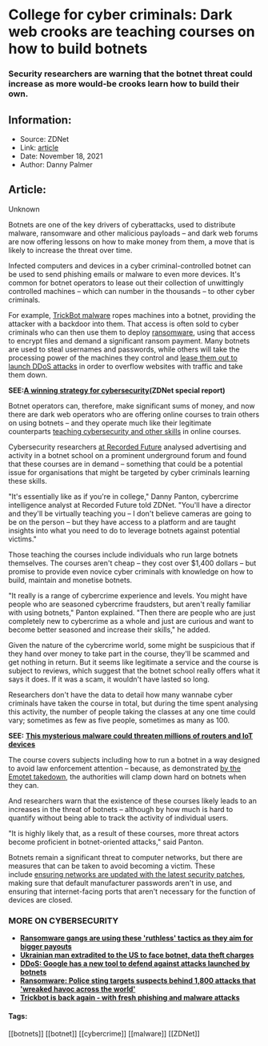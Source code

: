 # College for cyber criminals: Dark web crooks are teaching courses on how to build botnets
### Security researchers are warning that the botnet threat could increase as more would-be crooks learn how to build their own.

## Information:
+ Source: ZDNet
+ Link: [article](https://www.zdnet.com/article/college-for-cyber-criminals-dark-web-crooks-are-teaching-courses-on-how-to-build-botnets/)
+ Date: November 18, 2021
+ Author: Danny Palmer


## Article:
Unknown

Botnets are one of the key drivers of cyberattacks, used to distribute malware, ransomware and other malicious payloads – and dark web forums are now offering lessons on how to make money from them, a move that is likely to increase the threat over time.

Infected computers and devices in a cyber criminal-controlled botnet can be used to send phishing emails or malware to even more devices. It's common for botnet operators to lease out their collection of unwittingly controlled machines – which can number in the thousands – to other cyber criminals. 


For example, [TrickBot malware](https://www.zdnet.com/article/this-trojan-malware-is-now-your-biggest-security-headache/#link=%7B%22role%22:%22standard%22,%22href%22:%22https://www.zdnet.com/article/this-trojan-malware-is-now-your-biggest-security-headache/%22,%22target%22:%22_blank%22,%22absolute%22:%22%22,%22linkText%22:%22TrickBot%20malware%22%7D) ropes machines into a botnet, providing the attacker with a backdoor into them. That access is often sold to cyber criminals who can then use them to deploy [ransomware](https://www.zdnet.com/article/have-we-reached-peak-ransomware-how-the-internets-biggest-security-problem-has-grown-and-what-happens-next/#link=%7B%22role%22:%22standard%22,%22href%22:%22https://www.zdnet.com/article/have-we-reached-peak-ransomware-how-the-internets-biggest-security-problem-has-grown-and-what-happens-next/%22,%22target%22:%22_blank%22,%22absolute%22:%22%22,%22linkText%22:%22ransomware%22%7D), using that access to encrypt files and demand a significant ransom payment. Many botnets are used to steal usernames and passwords, while others will take the processing power of the machines they control and [lease them out to launch DDoS attacks](https://www.zdnet.com/article/what-is-a-ddos-attack-everything-you-need-to-know-about-ddos-attacks-and-how-to-protect-against-them/#link=%7B%22role%22:%22standard%22,%22href%22:%22https://www.zdnet.com/article/what-is-a-ddos-attack-everything-you-need-to-know-about-ddos-attacks-and-how-to-protect-against-them/%22,%22target%22:%22_blank%22,%22absolute%22:%22%22,%22linkText%22:%22lease%20them%20out%20to%20launch%20DDoS%20attacks%22%7D) in order to overflow websites with traffic and take them down. 

****SEE:****[****A winning strategy for cybersecurity****](http://www.zdnet.com/topic/a-winning-strategy-for-cybersecurity/#link=%7B%22role%22:%22standard%22,%22href%22:%22http://www.zdnet.com/topic/a-winning-strategy-for-cybersecurity/%22,%22target%22:%22_blank%22,%22absolute%22:%22%22,%22linkText%22:%22%3Cstrong%3EA%20winning%20strategy%20for%20cybersecurity%3C/strong%3E%22%7D)****(ZDNet special report)****

Botnet operators can, therefore, make significant sums of money, and now there are dark web operators who are offering online courses to train others on using botnets – and they operate much like their legitimate counterparts [teaching cybersecurity and other skills](https://www.zdnet.com/article/get-all-of-the-training-you-need-to-become-a-cybersecurity-analyst-for-just-26/#link=%7B%22role%22:%22standard%22,%22href%22:%22https://www.zdnet.com/article/get-all-of-the-training-you-need-to-become-a-cybersecurity-analyst-for-just-26/%22,%22target%22:%22_blank%22,%22absolute%22:%22%22,%22linkText%22:%22teaching%20cybersecurity%20and%20other%20skills%22%7D) in online courses. 

Cybersecurity researchers [at Recorded Future](https://www.recordedfuture.com/business-fraud-botnet-malware-dissemination/) analysed advertising and activity in a botnet school on a prominent underground forum and found that these courses are in demand – something that could be a potential issue for organisations that might be targeted by cyber criminals learning these skills. 

"It's essentially like as if you're in college," Danny Panton, cybercrime intelligence analyst at Recorded Future told ZDNet. "You'll have a director and they'll be virtually teaching you – I don't believe cameras are going to be on the person – but they have access to a platform and are taught insights into what you need to do to leverage botnets against potential victims." 






Those teaching the courses include individuals who run large botnets themselves. The courses aren't cheap – they cost over $1,400 dollars – but promise to provide even novice cyber criminals with knowledge on how to build, maintain and monetise botnets.

"It really is a range of cybercrime experience and levels. You might have people who are seasoned cybercrime fraudsters, but aren't really familiar with using botnets," Panton explained. "Then there are people who are just completely new to cybercrime as a whole and just are curious and want to become better seasoned and increase their skills," he added.

Given the nature of the cybercrime world, some might be suspicious that if they hand over money to take part in the course, they'll be scammed and get nothing in return. But it seems like legitimate a service and the course is subject to reviews, which suggest that the botnet school really offers what it says it does. If it was a scam, it wouldn't have lasted so long.


Researchers don't have the data to detail how many wannabe cyber criminals have taken the course in total, but during the time spent analysing this activity, the number of people taking the classes at any one time could vary; sometimes as few as five people, sometimes as many as 100.

**SEE:** [**This mysterious malware could threaten millions of routers and IoT devices**](https://www.zdnet.com/article/this-mysterious-malware-could-threaten-millions-of-routers-and-iot-devices/#link=%7B%22linkText%22:%22This%20mysterious%20malware%20could%20threaten%20millions%20of%20routers%20and%20IoT%20devices%22,%22target%22:%22_blank%22,%22href%22:%22https://www.zdnet.com/article/this-mysterious-malware-could-threaten-millions-of-routers-and-iot-devices/%22,%22role%22:%22standard%22,%22absolute%22:%22%22%7D)

The course covers subjects including how to run a botnet in a way designed to avoid law enforcement attention – because, as demonstrated [by the Emotet takedown](https://www.zdnet.com/article/emotet-worlds-most-dangerous-malware-botnet-disrupted-by-international-police-operation/#link=%7B%22role%22:%22standard%22,%22href%22:%22https://www.zdnet.com/article/emotet-worlds-most-dangerous-malware-botnet-disrupted-by-international-police-operation/%22,%22target%22:%22_blank%22,%22absolute%22:%22%22,%22linkText%22:%22by%20&nbsp;the%20Emotet%20takedown%22%7D), the authorities will clamp down hard on botnets when they can. 

And researchers warn that the existence of these courses likely leads to an increases in the threat of botnets – although by how much is hard to quantify without being able to track the activity of individual users.

"It is highly likely that, as a result of these courses, more threat actors become proficient in botnet-oriented attacks," said Panton. 

Botnets remain a significant threat to computer networks, but there are measures that can be taken to avoid becoming a victim. These include [ensuring networks are updated with the latest security patches](https://www.zdnet.com/article/this-one-change-could-protect-your-systems-from-attack-so-why-dont-more-companies-do-it/#link=%7B%22role%22:%22standard%22,%22href%22:%22https://www.zdnet.com/article/this-one-change-could-protect-your-systems-from-attack-so-why-dont-more-companies-do-it/%22,%22target%22:%22_blank%22,%22absolute%22:%22%22,%22linkText%22:%22ensuring%20networks%20are%20updated%20with%20the%20latest%20security%20patches%22%7D), making sure that default manufacturer passwords aren't in use, and ensuring that internet-facing ports that aren't necessary for the function of devices are closed. 

### **MORE ON CYBERSECURITY**

* [**Ransomware gangs are using these 'ruthless' tactics as they aim for bigger payouts**](https://www.zdnet.com/article/ransomware-gangs-are-now-using-ruthless-tactics-as-they-aim-for-bigger-payouts/)
* [**Ukrainian man extradited to the US to face botnet, data theft charges**](https://www.zdnet.com/article/ukrainian-extradited-to-the-us-to-face-botnet-data-theft-charges/)
* [**DDoS: Google has a new tool to defend against attacks launched by botnets**](https://www.zdnet.com/article/google-is-using-machine-learning-to-stop-ddos-attacks/)
* [**Ransomware: Police sting targets suspects behind 1,800 attacks that 'wreaked havoc across the world'**](https://www.zdnet.com/article/ransomware-police-sting-targets-suspects-behind-1800-attacks-that-wreaked-havoc-across-the-world/)
* [**Trickbot is back again - with fresh phishing and malware attacks**](https://www.zdnet.com/article/trickbot-is-back-again-with-fresh-phishing-and-malware-attacks/)





#### Tags:
[[botnets]] [[botnet]] [[cybercrime]] [[malware]] [[ZDNet]]
